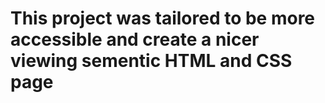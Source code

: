 # This project was tailored to be more accessible and create a nicer viewing sementic HTML and CSS page
